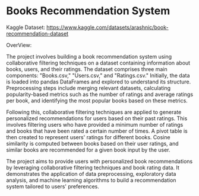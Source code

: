 # Books Recommendation System

Kaggle Dataset: https://www.kaggle.com/datasets/arashnic/book-recommendation-dataset

OverView:

The project involves building a book recommendation system using collaborative filtering techniques on a dataset containing information about books, users, and their ratings. The dataset comprises three main components: "Books.csv," "Users.csv," and "Ratings.csv." Initially, the data is loaded into pandas DataFrames and explored to understand its structure. Preprocessing steps include merging relevant datasets, calculating popularity-based metrics such as the number of ratings and average ratings per book, and identifying the most popular books based on these metrics. 

Following this, collaborative filtering techniques are applied to generate personalized recommendations for users based on their past ratings. This involves filtering users who have provided a minimum number of ratings and books that have been rated a certain number of times. A pivot table is then created to represent users' ratings for different books. Cosine similarity is computed between books based on their user ratings, and similar books are recommended for a given book input by the user.

The project aims to provide users with personalized book recommendations by leveraging collaborative filtering techniques and book rating data. It demonstrates the application of data preprocessing, exploratory data analysis, and machine learning algorithms to build a recommendation system tailored to users' preferences.
